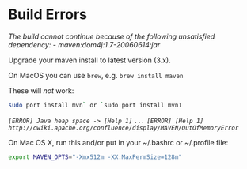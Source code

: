 # Build Errors

_The build cannot continue because of the following unsatisfied dependency: - maven:dom4j:1.7-20060614:jar_

Upgrade your maven install to latest version (3.x).

On MacOS you can use `brew`, e.g. `brew install maven`

These will *not* work:

```bash
sudo port install mvn` or `sudo port install mvn1
```


_`[ERROR] Java heap space -> [Help 1]`_
_`...`_
_`[ERROR] [Help 1] http://cwiki.apache.org/confluence/display/MAVEN/OutOfMemoryError`_

On Mac OS X, run this and/or put in your ~/.bashrc or ~/.profile file:
```bash
export MAVEN_OPTS="-Xmx512m -XX:MaxPermSize=128m"
```
